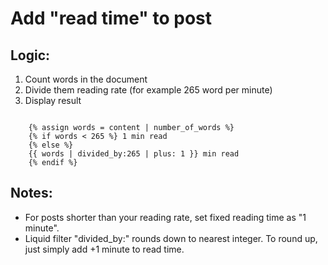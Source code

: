 # Add "read time" to post

## Logic:

1. Count words in the document
2. Divide them reading rate (for example 265 word per minute)
3. Display result

```Liquid

    {% assign words = content | number_of_words %}
    {% if words < 265 %} 1 min read
    {% else %}
    {{ words | divided_by:265 | plus: 1 }} min read
    {% endif %}

```

## Notes:

- For posts shorter than your reading rate, set fixed reading time as "1 minute".
- Liquid filter "divided_by:" rounds down to nearest integer. To round up, just simply add +1 minute to read time.
